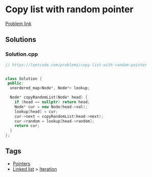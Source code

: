 # Copy list with random pointer

[Problem link](https://leetcode.com/problems/copy-list-with-random-pointer)

## Solutions


### Solution.cpp
```cpp
// https://leetcode.com/problems/copy-list-with-random-pointer


class Solution {
 public:
  unordered_map<Node*, Node*> lookup;

  Node* copyRandomList(Node* head) {
    if (head == nullptr) return head;
    Node* cur = new Node(head->val);
    lookup[head] = cur;
    cur->next = copyRandomList(head->next);
    cur->random = lookup[head->random];
    return cur;
  }
};
```
## Tags

* [Pointers](/Collections/pointers.md#pointers)
* [Linked list](/Collections/linked-list.md#linked-list) > [Iteration](/Collections/linked-list.md#iteration)
